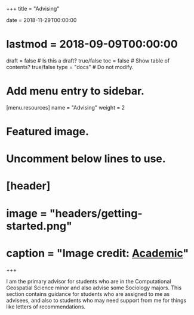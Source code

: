 +++
title = "Advising"

date = 2018-11-29T00:00:00
# lastmod = 2018-09-09T00:00:00

draft = false  # Is this a draft? true/false
toc = false  # Show table of contents? true/false
type = "docs"  # Do not modify.

# Add menu entry to sidebar.
[menu.resources]
  name = "Advising"
  weight = 2

# Featured image.
# Uncomment below lines to use.
# [header]
# image = "headers/getting-started.png"
# caption = "Image credit: [**Academic**](https://github.com/gcushen/hugo-academic/)"
+++

I am the primary advisor for students who are in the Computational Geospatial Science minor and also advise some Sociology majors. This section contains guidance for students who are assigned to me as advisees, and also to students who may need support from me for things like letters of recommendations.